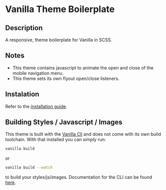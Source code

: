 # Vanilla Theme Boilerplate


## Description

A responsive, theme boilerplate for Vanilla in SCSS.


## Notes

- This theme contains javascript to animate the open and close of the mobile navigation menu.
- This theme sets its own flyout open/close listeners.

## Instalation

Refer to the [installation guide](https://github.com/vanilla/themes/blob/master/vanilla-theme-boilerplate/guide.md). 


## Building Styles / Javascript / Images

This theme is built with the [Vanilla Cli](https://docs.vanillaforums.com/developer/vanilla-cli/) and does not come with its own build toolchain. With that installed you can simply run:
```bash
vanilla build
```
or
```bash
vanilla build --watch
```
to build your styles/js/images. Documentation for the CLI can be found [here](https://docs.vanillaforums.com/developer/vanilla-cli/#build-tools).

